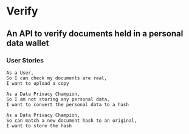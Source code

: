 # Verify

## An API to verify documents held in a personal data wallet

### User Stories
```
As a User,
So I can check my documents are real,
I want to upload a copy
```

```
As a Data Privacy Champion,
So I am not storing any personal data,
I want to convert the personal data to a hash
```

```
As a Data Privacy Champion,
So can match a new document hash to an original,
I want to store the hash
```